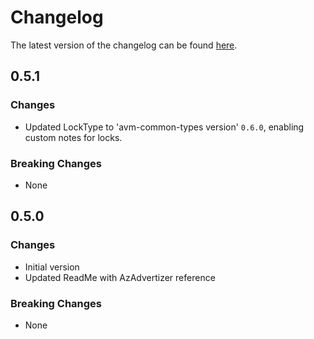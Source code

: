 # Changelog

The latest version of the changelog can be found [here](https://github.com/Azure/bicep-registry-modules/blob/main/avm/res/insights/data-collection-endpoint/CHANGELOG.md).

## 0.5.1

### Changes

- Updated LockType to 'avm-common-types version' `0.6.0`, enabling custom notes for locks.

### Breaking Changes

- None

## 0.5.0

### Changes

- Initial version
- Updated ReadMe with AzAdvertizer reference

### Breaking Changes

- None
